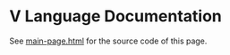 # V Language Documentation

See [main-page.html](/src/templates/index-page.html) for the source code of this page.
